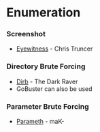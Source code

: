 # Enumeration

### Screenshot
 * [Eyewitness](https://github.com/ChrisTruncer/EyeWitness) - Chris Truncer

### Directory Brute Forcing
* [Dirb](https://tools.kali.org/web-applications/dirb) - The Dark Raver
* GoBuster can also be used

### Parameter Brute Forcing
* [Parameth](https://github.com/maK-/parameth) - maK-
